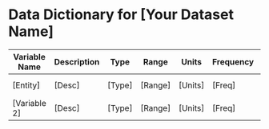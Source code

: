 # Data Dictionary for [Your Dataset Name]

| Variable Name | Description | Type | Range | Units | Frequency | Source | Allowed Values | Missing Values | Constraints | Related Variables | Additional Notes |
|---------------|-------------|------|-------|-------|-----------|--------|----------------|----------------|-------------|-------------------|------------------|
| [Entity]  | [Desc]      | [Type] | [Range] | [Units] | [Freq] | [Source] | [Allowed Values] | [Missing Values] | [Constraints] | [Related Vars] | [Notes] |
| [Variable 2]  | [Desc]      | [Type] | [Range] | [Units] | [Freq] | [Source] | [Allowed Values] | [Missing Values] | [Constraints] | [Related Vars] | [Notes] |


